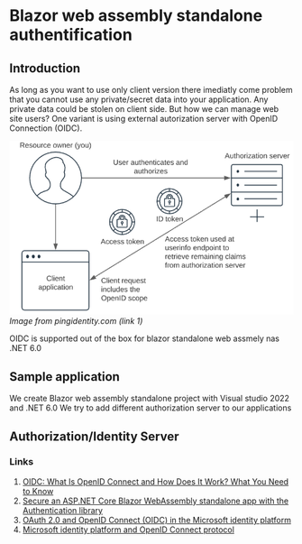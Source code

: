 # Blazor web assembly standalone authentification

## Introduction
As long as you want to use only client version there imediatly come problem that you cannot use any private/secret data into your application.
Any private data could be stolen on client side. But how we can manage web site users?
One variant is using external autorization server with OpenID Connection (OIDC).

![image from link1](Docu/images/oidc.png)
*Image from pingidentity.com (link 1)*

OIDC is supported out of the box for blazor standalone web assmely nas .NET 6.0

## Sample application
We create Blazor web assembly standalone project with Visual studio 2022 and .NET 6.0
We try to add different authorization server  to our applications

## Authorization/Identity Server

### Links

1. [OIDC: What Is OpenID Connect and How Does It Work? What You Need to Know](https://www.pingidentity.com/en/resources/content-library/articles/openid-connect.html)
2. [Secure an ASP.NET Core Blazor WebAssembly standalone app with the Authentication library](https://docs.microsoft.com/en-us/aspnet/core/blazor/security/webassembly/standalone-with-authentication-library?view=aspnetcore-7.0&tabs=visual-studio)
3. [OAuth 2.0 and OpenID Connect (OIDC) in the Microsoft identity platform](https://docs.microsoft.com/en-us/azure/active-directory/develop/active-directory-v2-protocols)
4. [Microsoft identity platform and OpenID Connect protocol](https://docs.microsoft.com/en-us/azure/active-directory/develop/v2-protocols-oidc)
